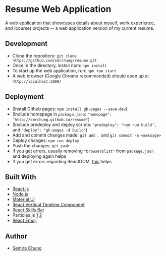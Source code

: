 # Resume Web Application
A web application that showcases details about myself, work experience, and (course) projects -- a web application version of my current resume.

## Development
- Clone the repository: `git clone https://github.com/smrchung/resume.git`
- Once in the directory, install npm: `npm install`
- To start up the web application, run: `npm run start`
- A web browser (Google Chrome recommended) should open up at `http://localhost:3000/`

## Deployment
- (Install Github pages: `npm install gh-pages --save-dev`)
- (Include homepage in `package.json`: `"homepage": "http://smrchung.github.io/resume"`)
- (Include predeploy and deploy scripts: `"predeploy": "npm run build",` and `"deploy": "gh-pages -d build"`)
- Add and commit changes made: `git add .` and `git commit -m <message>`
- Deploy changes: `npm run deploy`
- Push the changes: `git push`
- If you get errors, usually removing `"browserslist"` from `package.json` and deploying again helps
- If you get errors regarding ReactDOM, [this](https://stackoverflow.com/questions/52013636/module-not-found-error-cant-resolve-reactdom) helps

## Built With
* [React.js](https://reactjs.org/)
* [Node.js](https://nodejs.org/en/)
* [Material UI](https://material-ui.com/)
* [React Vertical Timeline Component](https://www.npmjs.com/package/react-vertical-timeline-component)
* [React Skills Bar](https://www.npmjs.com/package/react-skills-bars)
* Particles.js [1](https://github.com/Wufe/react-particles-js) [2](https://github.com/VincentGarreau/particles.js/)
* [React Emoji](https://www.npmjs.com/package/a11y-react-emoji)

## Author
* [Semira Chung](https://github.com/smrchung)
